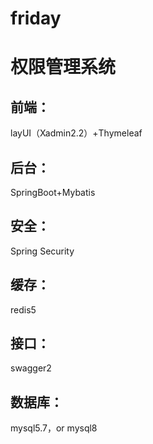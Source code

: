 # friday
# 权限管理系统
## 前端：
layUI（Xadmin2.2）+Thymeleaf
## 后台：
SpringBoot+Mybatis
## 安全：
Spring Security
## 缓存：
redis5
## 接口：
swagger2
## 数据库：
mysql5.7，or mysql8


